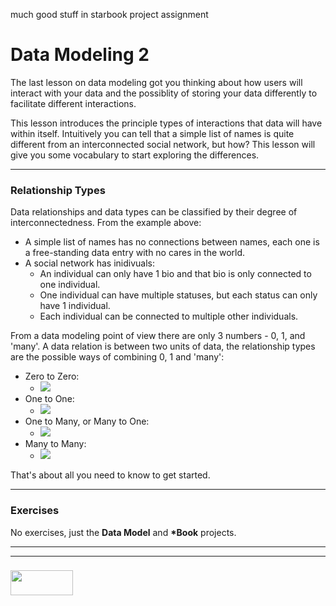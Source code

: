 much good stuff in starbook project assignment

# Data Modeling 2
The last lesson on data modeling got you thinking about how users will interact with your data and the possiblity of storing your data differently to facilitate different interactions.

This lesson introduces the principle types of interactions that data will have within itself.  Intuitively you can tell that a simple list of names is quite different from an interconnected social network, but how?  This lesson will give you some vocabulary to start exploring the differences.  
___
### Relationship Types
Data relationships and data types can be classified by their degree of interconnectedness.  From the example above: 
* A simple list of names has no connections between names, each one is a free-standing data entry with no cares in the world.
* A social network has inidivuals:  
    * An individual can only have 1 bio and that bio is only connected to one individual.  
    * One individual can have multiple statuses, but each status can only have 1 individual.  
    * Each individual can be connected to multiple other individuals. 
     
From a data modeling point of view there are only 3 numbers - 0, 1, and 'many'.  A data relation is between two units of data, the relationship types are the possible ways of combining 0, 1 and 'many':
* Zero to Zero:
    * ![](https://github.com/jankeLearning/diagrams/blob/master/data-relations/0-0.png)
* One to One:
    * ![](https://github.com/jankeLearning/diagrams/blob/master/data-relations/1-1.png)
* One to Many,  or Many to One:
    * ![](https://github.com/jankeLearning/diagrams/blob/master/data-relations/m-1.png)
* Many to Many:
    * ![](https://github.com/jankeLearning/diagrams/blob/master/data-relations/m-m.png)

That's about all you need to know to get started.  
___
### Exercises
No exercises, just the __Data Model__ and __*Book__ projects.


___
___
### <a href="http://elewa.education/blog" target="_blank"><img src="https://user-images.githubusercontent.com/18554853/34921062-506450ae-f97d-11e7-875f-6feeb26ad72d.png" width="100" height="40"/></a>
